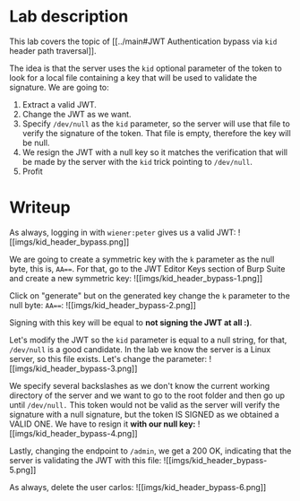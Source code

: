 # Lab description
This lab covers the topic of [[../main#JWT Authentication bypass via `kid` header path traversal]].

The idea is that the server uses the `kid` optional parameter of the token to look for a local file containing a key that will be used to validate the signature.
We are going to:
1. Extract a valid JWT.
2. Change the JWT as we want. 
3. Specify `/dev/null` as the `kid` parameter, so the server will use that file to verify the signature of the token. That file is empty, therefore the key will be null.
4. We resign the JWT with a null key so it matches the verification that will be made by the server with the `kid` trick pointing to `/dev/null`.
5. Profit

# Writeup
As always, logging in with `wiener:peter` gives us a valid JWT:
![[imgs/kid_header_bypass.png]]

We are going to create a symmetric key with the `k` parameter as the null byte, this is, `AA==`. For that, go to the JWT Editor Keys section of Burp Suite and create a new symmetric key:
![[imgs/kid_header_bypass-1.png]]

Click on "generate" but on the generated key change the `k` parameter to the null byte: `AA==`:
![[imgs/kid_header_bypass-2.png]]

Signing with this key will be equal to **not signing the JWT at all :)**.

Let's modify the JWT so the `kid` parameter is equal to a null string, for that, `/dev/null` is a good candidate. In the lab we know the server is a Linux server, so this file exists. Let's change the parameter:
![[imgs/kid_header_bypass-3.png]]

We specify several backslashes as we don't know the current working directory of the server and we want to go to the root folder and then go up until `/dev/null.`
This token would not be valid as the server will verify the signature with a null signature, but the token IS SIGNED as we obtained a VALID ONE. We have to resign it **with our null key:**
![[imgs/kid_header_bypass-4.png]]

Lastly, changing the endpoint to `/admin`, we get a 200 OK, indicating that the server is validating the JWT with this file:
![[imgs/kid_header_bypass-5.png]]

As always, delete the user carlos:
![[imgs/kid_header_bypass-6.png]]





